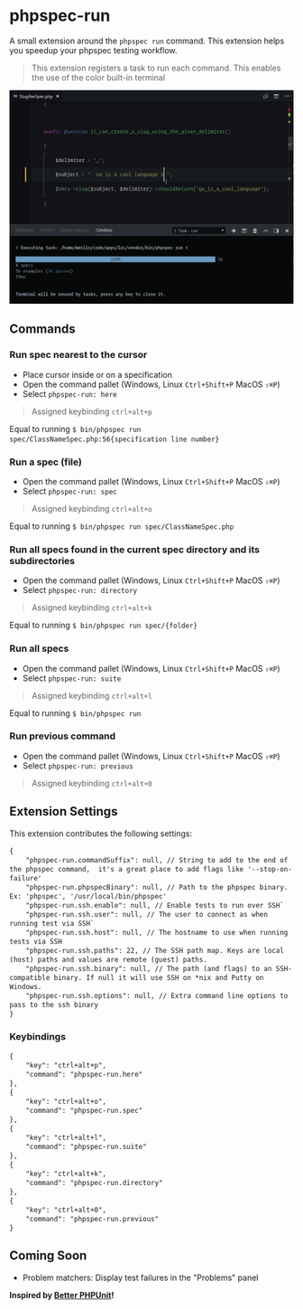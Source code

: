 # phpspec-run

A small extension around the ```phpspec run``` command. This extension helps you speedup your phpspec testing workflow.

> This extension registers a task to run each command. This enables the use of the color built-in terminal

![Demo](images/demo.gif)

## Commands

### Run spec nearest to the cursor
 - Place cursor inside or on a specification
 - Open the command pallet (Windows, Linux `Ctrl+Shift+P` MacOS `⇧⌘P`)
 - Select `phpspec-run: here`
> Assigned keybinding `ctrl+alt+p`

Equal to running ```$ bin/phpspec run spec/ClassNameSpec.php:56{specification line number}```

### Run a spec (file)
 - Open the command pallet (Windows, Linux `Ctrl+Shift+P` MacOS `⇧⌘P`)
 - Select `phpspec-run: spec`
> Assigned keybinding `ctrl+alt+o`

Equal to running ```$ bin/phpspec run spec/ClassNameSpec.php```

### Run all specs found in the current spec directory and its subdirectories
 - Open the command pallet (Windows, Linux `Ctrl+Shift+P` MacOS `⇧⌘P`)
 - Select `phpspec-run: directory`
> Assigned keybinding `ctrl+alt+k`

Equal to running ```$ bin/phpspec run spec/{folder}```

### Run all specs
 - Open the command pallet (Windows, Linux `Ctrl+Shift+P` MacOS `⇧⌘P`)
 - Select `phpspec-run: suite`
> Assigned keybinding `ctrl+alt+l`

Equal to running ```$ bin/phpspec run```

### Run previous command
 - Open the command pallet (Windows, Linux `Ctrl+Shift+P` MacOS `⇧⌘P`)
 - Select `phpspec-run: previous`
> Assigned keybinding `ctrl+alt+0`

## Extension Settings

This extension contributes the following settings:
```
{
    "phpspec-run.commandSuffix": null, // String to add to the end of the phpspec command,  it's a great place to add flags like '--stop-on-failure'
    "phpspec-run.phpspecBinary": null, // Path to the phpspec binary. Ex: 'phpspec', '/usr/local/bin/phpspec'
    "phpspec-run.ssh.enable": null, // Enable tests to run over SSH`
    "phpspec-run.ssh.user": null, // The user to connect as when running test via SSH`
    "phpspec-run.ssh.host": null, // The hostname to use when running tests via SSH
    "phpspec-run.ssh.paths": 22, // The SSH path map. Keys are local (host) paths and values are remote (guest) paths.
    "phpspec-run.ssh.binary": null, // The path (and flags) to an SSH-compatible binary. If null it will use SSH on *nix and Putty on Windows.
    "phpspec-run.ssh.options": null, // Extra command line options to pass to the ssh binary
}
```

### Keybindings

```
{
    "key": "ctrl+alt+p",
    "command": "phpspec-run.here"
},
{
    "key": "ctrl+alt+o",
    "command": "phpspec-run.spec"
},
{
    "key": "ctrl+alt+l",
    "command": "phpspec-run.suite"
},
{
    "key": "ctrl+alt+k",
    "command": "phpspec-run.directory"
},
{
    "key": "ctrl+alt+0",
    "command": "phpspec-run.previous"
}
```

## Coming Soon

- Problem matchers: Display test failures in the "Problems" panel

**Inspired by [Better PHPUnit](https://marketplace.visualstudio.com/items?itemName=calebporzio.better-phpunit)!**
